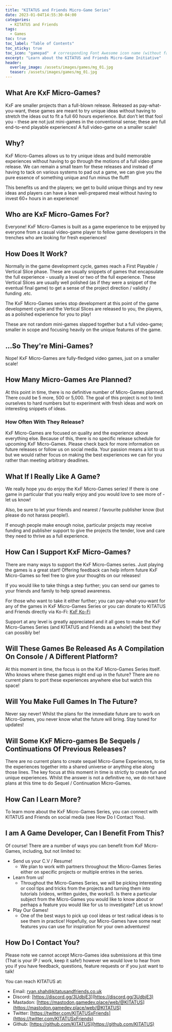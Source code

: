 ```yaml
---
title: "KITATUS and Friends Micro-Game Series"
date: 2023-01-04T14:55:30-04:00
categories:
  - KITATUS and Friends
tags:
  - Games
toc: true
toc_label: "Table of Contents"
toc_sticky: true
toc_icon: "gamepad"  # corresponding Font Awesome icon name (without fa prefix)
excerpt: "Learn about the KITATUS and Friends Micro-Game Initiative"
header:
  overlay_image: /assets/images/games/mg_01.jpg
  teaser: /assets/images/games/mg_01.jpg
---
```


## What Are KxF Micro-Games?
KxF are smaller projects than a full-blown release. Released as pay-what-you-want, these games are meant to try unique ideas without having to stretch the ideas out to fit a full 60 hours experience. But don’t let that fool you - these are not just mini-games in the conventional sense; these are full end-to-end playable experiences! A full video-game on a smaller scale! 

## Why?
KxF Micro-Games allows us to try unique ideas and build memorable experiences without having to go through the motions of a full video game release. We can remain a small team for these releases and instead of having to tack on various systems to pad out a game, we can give you the pure essence of something unique and fun minus the fluff!

This benefits us and the players; we get to build unique things and try new ideas and players can have a lean well-prepared meal without having to invest 60+ hours in an experience!

## Who are KxF Micro-Games For?
Everyone! KxF Micro-Games is built as a game experience to be enjoyed by everyone from a casual video-game player to fellow game developers in the trenches who are looking for fresh experiences!

## How Does It Work?
Normally in the game development cycle, games reach a First Playable / Vertical Slice phase. These are usually snippets of games that encapsulate the full experience  - usually a level or two of the full experience. These Vertical Slices are usually well polished (as if they were a snippet of the eventual final game) to get a sense of the project direction / validity / funding .etc.

The KxF Micro-Games series stop development at this point of the game development cycle and the Vertical Slices are released to you, the players, as a polished experience for you to play!

These are not random mini-games slapped together but a full video-game; smaller in scope and focusing heavily on the unique features of the game.

## ...So They're Mini-Games?
Nope! KxF Micro-Games are fully-fledged video games, just on a smaller scale!

## How Many Micro-Games Are Planned?
At this point in time, there is no definitive number of Micro-Games planned. There could be 5 more, 500 or 5,000. The goal of this project is not to limit ourselves to hard numbers but to experiment with fresh ideas and work on interesting snippets of ideas.

### How Often With They Release?
KxF Micro-Games are focused on quality and the experience above everything else. Because of this, there is no specific release schedule for upcoming KxF Micro-Games. Please check back for more information on future releases or follow us on social media. Your passion means a lot to us but we would rather focus on making the best experiences we can for you rather than meeting arbitrary deadlines.

## What If I Really Like A Game?
We really hope you do enjoy the KxF Micro-Games series! If there is one game in particular that you really enjoy and you would love to see more of - let us know! 

Also, be sure to let your friends and nearest / favourite publisher know (but please do not harass people!). 

If enough people make enough noise, particular projects may receive funding and publisher support to give the projects the tender, love and care they need to thrive as a full experience.

## How Can I Support KxF Micro-Games?
There are many ways to support the KxF Micro-Games series. Just playing the games is a great start! Offering feedback can help inform future KxF Micro-Games so feel free to give your thoughts on our releases!

If you would like to take things a step further; you can send our games to your friends and family to help spread awareness.

For those who want to take it either further; you can pay-what-you-want for any of the games in KxF Micro-Games Series or you can donate to KITATUS and Friends directly via Ko-Fi: [KxF Ko-Fi](https://ko-fi.com/J3J1AMEFO)

Support at any level is greatly appreciated and it all goes to make the KxF Micro-Games Series (and KITATUS and Friends as a whole!) the best they can possibly be!

## Will These Games Be Released As A Compilation On Console / A Different Platform?
At this moment in time, the focus is on the KxF Micro-Games Series itself. Who knows where these games might end up in the future? There are no current plans to port these experiences anywhere else but watch this space!

## Will You Make Full Games In The Future?
Never say never! Whilst the plans for the immediate future are to work on Micro-Games, you never know what the future will bring. Stay tuned for updates!

## Will Some KxF Micro-games Be Sequels / Continuations Of Previous Releases?
There are no current plans to create sequel Micro-Game Experiences, to tie the experiences together into a shared universe or anything else along those lines. The key focus at this moment in time is strictly to create fun and unique experiences. Whilst the answer is not a definitive no, we do not have plans at this time to do Sequel / Continuation Micro-Games.

## How Can I Learn More?
To learn more about the KxF Micro-Games Series, you can connect with KITATUS and Friends on social media (see How Do I Contact You).

## I am A Game Developer, Can I Benefit From This?
Of course! There are a number of ways you can benefit from KxF Micro-Games, including, but not limited to:
- Send us your C.V / Resume!
    - We plan to work with partners throughout the Micro-Games Series either on specific projects or multiple entries in the series.
- Learn from us!
    - Throughout the Micro-Games Series, we will be picking interesting or cool tips and tricks from the projects and turning them into tutorials (videos, written guides, the works!). Is there a particular subject from the Micro-Games you would like to know about or perhaps a feature you would like for us to investigate? Let us know!
- Play Our Games!
    - One of the best ways to pick up cool ideas or test radical ideas is to see them in practice! Hopefully, our Micro-Games have some neat features you can use for inspiration for your own adventures!

## How Do I Contact You?
Please note we cannot accept Micro-Games idea submissions at this time (That is your IP / work, keep it safe!) however we would love to hear from you if you have feedback, questions, feature requests or if you just want to talk!

You can reach KITATUS at: 
- Email: [ryan.shah@kitatusandfriends.co.uk](mailto:ryan.shah@kitatusandfriends.co.uk)
- Discord: [https://discord.gg/3UdbjE3](https://discord.gg/3UdbjE3)
- Mastadon: [https://mastodon.gamedev.place/web/@KITATUS](https://mastodon.gamedev.place/web/@KITATUS)
- Twitter: [https://twitter.com/KITATUSxFriends](https://twitter.com/KITATUSxFriends)
- Github: [https://github.com/KITATUS](https://github.com/KITATUS)